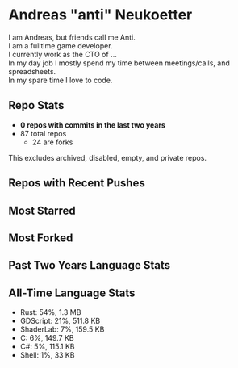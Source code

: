 
# Andreas "anti" Neukoetter

I am Andreas, but friends call me Anti.  
I am a fulltime game developer.  
I currently work as the CTO of ...  
In my day job I mostly spend my time between meetings/calls, and spreadsheets.  
In my spare time I love to code.  

## Repo Stats
- **0 repos with commits in the last two years**
- 87 total repos
  - 24 are forks

This excludes archived, disabled, empty, and private repos.

## Repos with Recent Pushes


## Most Starred


## Most Forked


## Past Two Years Language Stats


## All-Time Language Stats
- Rust: 54%, 1.3 MB
- GDScript: 21%, 511.8 KB
- ShaderLab: 7%, 159.5 KB
- C: 6%, 149.7 KB
- C#: 5%, 115.1 KB
- Shell: 1%, 33 KB

